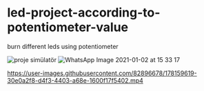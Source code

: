 # led-project-according-to-potentiometer-value
burn different leds using potentiometer

![proje simülatör](https://user-images.githubusercontent.com/82896678/178159616-3ae37741-695b-4430-914c-6398db0d0493.png)
![WhatsApp Image 2021-01-02 at 15 33 17](https://user-images.githubusercontent.com/82896678/178159618-777cf3c9-40f2-4dd7-bc14-40e1dccd6abe.jpeg)


https://user-images.githubusercontent.com/82896678/178159619-30e0a2f8-d4f3-4403-a68e-1600f17f5402.mp4

